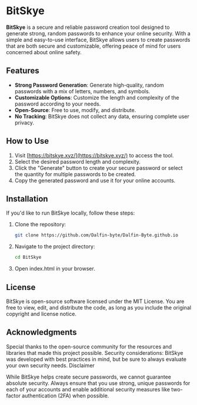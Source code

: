# BitSkye

**BitSkye** is a secure and reliable password creation tool designed to generate strong, random passwords to enhance your online security. With a simple and easy-to-use interface, BitSkye allows users to create passwords that are both secure and customizable, offering peace of mind for users concerned about online safety.

## Features

- **Strong Password Generation**: Generate high-quality, random passwords with a mix of letters, numbers, and symbols.
- **Customizable Options**: Customize the length and complexity of the password according to your needs.
- **Open-Source**: Free to use, modify, and distribute.
- **No Tracking**: BitSkye does not collect any data, ensuring complete user privacy.

## How to Use

1. Visit [https://bitskye.xyz/](https://bitskye.xyz/) to access the tool.
2. Select the desired password length and complexity.
3. Click the "Generate" button to create your secure password or select the quantity for multiple passwords to be created.
4. Copy the generated password and use it for your online accounts.

## Installation

If you'd like to run BitSkye locally, follow these steps:

1. Clone the repository:
   ```bash
   git clone https://github.com/Dalfin-byte/Dalfin-Byte.github.io
   ```
2. Navigate to the project directory:
   ```Bash
   cd BitSkye
   ```
3. Open index.html in your browser.

## License

BitSkye is open-source software licensed under the MIT License. You are free to view, edit, and distribute the code, as long as you include the original copyright and license notice.

## Acknowledgments

Special thanks to the open-source community for the resources and libraries that made this project possible.
Security considerations: BitSkye was developed with best practices in mind, but be sure to always evaluate your own security needs.
Disclaimer

While BitSkye helps create secure passwords, we cannot guarantee absolute security. Always ensure that you use strong, unique passwords for each of your accounts and enable additional security measures like two-factor authentication (2FA) when possible.
